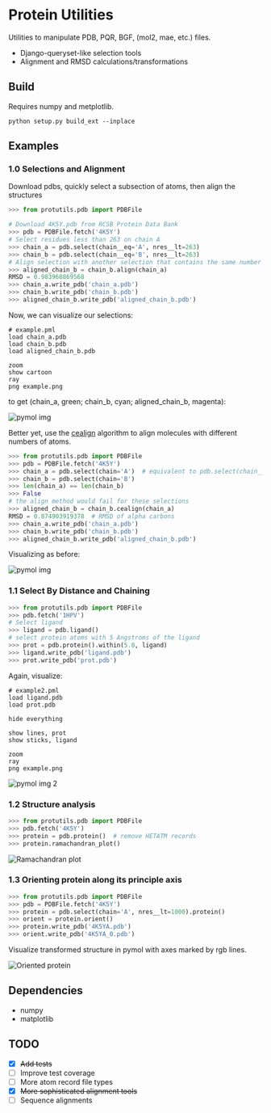 # Protein Utilities

Utilities to manipulate PDB, PQR, BGF, (mol2, mae, etc.) files.

- Django-queryset-like selection tools
- Alignment and RMSD calculations/transformations

## Build

Requires numpy and metplotlib.

    python setup.py build_ext --inplace

## Examples

### 1.0 Selections and Alignment

Download pdbs, quickly select a subsection of atoms, then align the structures

```python
>>> from protutils.pdb import PDBFile

# Download 4K5Y.pdb from RCSB Protein Data Bank
>>> pdb = PDBFile.fetch('4K5Y')
# Select residues less than 263 on chain A
>>> chain_a = pdb.select(chain__eq='A', nres__lt=263)
>>> chain_b = pdb.select(chain__eq='B', nres__lt=263)
# Align selection with another selection that contains the same number of atoms
>>> aligned_chain_b = chain_b.align(chain_a)
RMSD = 0.983960869568
>>> chain_a.write_pdb('chain_a.pdb')
>>> chain_b.write_pdb('chain_b.pdb')
>>> aligned_chain_b.write_pdb('aligned_chain_b.pdb')
```

Now, we can visualize our selections:

```
# example.pml
load chain_a.pdb
load chain_b.pdb
load aligned_chain_b.pdb

zoom
show cartoon
ray
png example.png
```

to get (chain_a, green; chain_b, cyan; aligned_chain_b, magenta):

![pymol img](examples/example.png)

Better yet, use the [cealign](http://www.pymolwiki.org/index.php/Cealign)
algorithm to align molecules with different numbers of atoms.

```python
>>> from protutils.pdb import PDBFile
>>> pdb = PDBFile.fetch('4K5Y')
>>> chain_a = pdb.select(chain='A')  # equivalent to pdb.select(chain__eq='A')
>>> chain_b = pdb.select(chain='B')
>>> len(chain_a) == len(chain_b)
>>> False
# the align method would fail for these selections
>>> aligned_chain_b = chain_b.cealign(chain_a)
RMSD = 0.874903919378  # RMSD of alpha carbons
>>> chain_a.write_pdb('chain_a.pdb')
>>> chain_b.write_pdb('chain_b.pdb')
>>> aligned_chain_b.write_pdb('aligned_chain_b.pdb')
```

Visualizing as before:

![pymol img](examples/example1.png)

### 1.1 Select By Distance and Chaining

```python
>>> from protutils.pdb import PDBFile
>>> pdb.fetch('1HPV')
# Select ligand
>>> ligand = pdb.ligand()
# select protein atoms with 5 Angstroms of the ligand
>>> prot = pdb.protein().within(5.0, ligand)
>>> ligand.write_pdb('ligand.pdb')
>>> prot.write_pdb('prot.pdb')
```

Again, visualize:

```
# example2.pml
load ligand.pdb
load prot.pdb

hide everything

show lines, prot
show sticks, ligand

zoom
ray
png example.png
```

![pymol img 2](examples/example2.png)

### 1.2 Structure analysis

```python
>>> from protutils.pdb import PDBFile
>>> pdb.fetch('4K5Y')
>>> protein = pdb.protein()  # remove HETATM records
>>> protein.ramachandran_plot()
```

![Ramachandran plot](examples/example3.png)

### 1.3 Orienting protein along its principle axis

```python
>>> from protutils.pdb import PDBFile
>>> pdb = PDBFile.fetch('4K5Y')
>>> protein = pdb.select(chain='A', nres__lt=1000).protein()
>>> orient = protein.orient()
>>> protein.write_pdb('4K5YA.pdb')
>>> orient.write_pdb('4K5YA_0.pdb')
```

Visualize transformed structure in pymol with axes marked by rgb lines.

![Oriented protein](examples/example4.png)

## Dependencies

* numpy
* matplotlib

## TODO

- [x] ~~Add tests~~
- [ ] Improve test coverage
- [ ] More atom record file types
- [x] ~~More sophisticated alignment tools~~
- [ ] Sequence alignments
